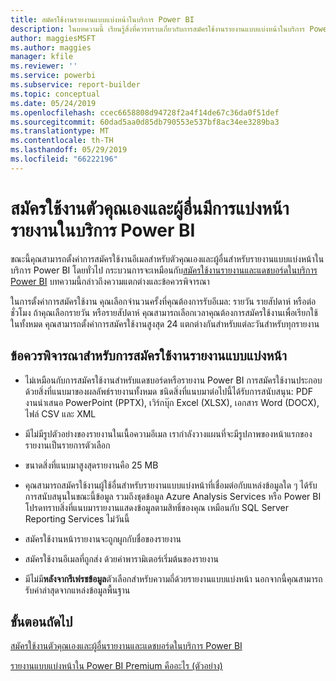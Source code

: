 ```yaml
---
title: สมัครใช้งานรายงานแบบแบ่งหน้าในบริการ Power BI
description: ในบทความนี้ เรียนรู้สิ่งที่ควรทราบเกี่ยวกับการสมัครใช้งานรายงานแบบแบ่งหน้าในบริการ Power BI
author: maggiesMSFT
ms.author: maggies
manager: kfile
ms.reviewer: ''
ms.service: powerbi
ms.subservice: report-builder
ms.topic: conceptual
ms.date: 05/24/2019
ms.openlocfilehash: ccec6658808d94728f2a4f14de67c36da0f51def
ms.sourcegitcommit: 60dad5aa0d85db790553e537bf8ac34ee3289ba3
ms.translationtype: MT
ms.contentlocale: th-TH
ms.lasthandoff: 05/29/2019
ms.locfileid: "66222196"
---
```

# <a name="subscribe-yourself-and-others-to-paginated-reports-in-the-power-bi-service"></a>สมัครใช้งานตัวคุณเองและผู้อื่นมีการแบ่งหน้ารายงานในบริการ Power BI 

ขณะนี้คุณสามารถตั้งค่าการสมัครใช้งานอีเมลสำหรับตัวคุณเองและผู้อื่นสำหรับรายงานแบบแบ่งหน้าในบริการ Power BI โดยทั่วไป กระบวนการจะเหมือนกับ[สมัครใช้งานรายงานและแดชบอร์ดในบริการ Power BI](service-report-subscribe.md) บทความนี้กล่าวถึงความแตกต่างและข้อควรพิจารณา 

ในการตั้งค่าการสมัครใช้งาน คุณเลือกจำนวนครั้งที่คุณต้องการรับอีเมล: รายวัน รายสัปดาห์ หรือต่อชั่วโมง ถ้าคุณเลือกรายวัน หรือรายสัปดาห์ คุณสามารถเลือกเวลาคุณต้องการสมัครใช้งานเพื่อเรียกใช้ ในทั้งหมด คุณสามารถตั้งค่าการสมัครใช้งานสูงสุด 24 แตกต่างกันสำหรับแต่ละวันสำหรับทุกรายงาน 

## <a name="considerations-for-paginated-report-subscriptions"></a>ข้อควรพิจารณาสำหรับการสมัครใช้งานรายงานแบบแบ่งหน้า 

- ไม่เหมือนกับการสมัครใช้งานสำหรับแดชบอร์ดหรือรายงาน Power BI การสมัครใช้งานประกอบด้วยสิ่งที่แนบมาของผลลัพธ์รายงานทั้งหมด  ชนิดสิ่งที่แนบมาต่อไปนี้ได้รับการสนับสนุน: PDF งานนำเสนอ PowerPoint (PPTX), เวิร์กบุ๊ก Excel (XLSX), เอกสาร Word (DOCX), ไฟล์ CSV และ XML

- มีไม่มีรูปตัวอย่างของรายงานในเนื้อความอีเมล  เรากำลังวางแผนที่จะมีรูปภาพของหน้าแรกของรายงานเป็นรายการตัวเลือก 

- ขนาดสิ่งที่แนบมาสูงสุดรายงานคือ 25 MB 

- คุณสามารถสมัครใช้งานผู้ใช้อื่นสำหรับรายงานแบบแบ่งหน้าที่เชื่อมต่อกับแหล่งข้อมูลใด ๆ ได้รับการสนับสนุนในขณะนี้ข้อมูล รวมถึงชุดข้อมูล Azure Analysis Services หรือ Power BI โปรดทราบสิ่งที่แนบมารายงานแสดงข้อมูลตามสิทธิ์ของคุณ เหมือนกับ SQL Server Reporting Services ไม่วันนี้ 

- สมัครใช้งานหน้ารายงานจะถูกผูกกับชื่อของรายงาน  

- สมัครใช้งานอีเมลที่ถูกส่ง ด้วยค่าพารามิเตอร์เริ่มต้นของรายงาน 

- มีไม่มี**หลังจากรีเฟรชข้อมูล**ตัวเลือกสำหรับความถี่ด้วยรายงานแบบแบ่งหน้า นอกจากนี้คุณสามารถรับค่าล่าสุดจากแหล่งข้อมูลพื้นฐาน 

## <a name="next-steps"></a>ขั้นตอนถัดไป

[สมัครใช้งานตัวคุณเองและผู้อื่นรายงานและแดชบอร์ดในบริการ Power BI](service-report-subscribe.md)

[รายงานแบบแบ่งหน้าใน Power BI Premium คืออะไร (ตัวอย่าง)](paginated-reports-report-builder-power-bi.md)

